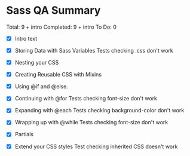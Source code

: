 # Sass QA Summary

Total: 9 + intro
Completed: 9 + intro
To Do: 0

- [x] Intro text

- [x] Storing Data with Sass Variables
    Tests checking .css don't work
- [x] Nesting your CSS
- [x] Creating Reusable CSS with Mixins
- [x] Using @if and @else.
- [x] Continuing with @for
    Tests checking font-size don't work
- [x] Expanding with @each
    Tests checking background-color don't work
- [x] Wrapping up with @while
    Tests checking font-size don't work
- [x] Partials
- [x] Extend your CSS styles
    Test checking inherited CSS doesn't work
